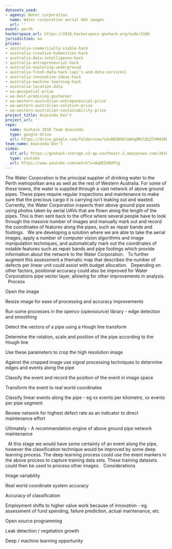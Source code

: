 ```yaml
---
datasets_used:
- agency: Water corporation
  name: Water corporation aerial UAV images
  url: ''
event: perth
hackerspace_url: https://2016.hackerspace.govhack.org/node/3166
jurisdiction: wa
prizes:
- australia-commerically-viable-hack
- australia-creative-humanities-hack
- australia-data-intelligence-hack
- australia-entrepreneurial-hack
- australia-exploring-underground
- australia-fresh-data-hack-(api’s-and-data-services)
- australia-innovative-ideas-hack
- australia-machine-learning-hack
- australia-location-data
- wa-geospatial-prize
- wa-most-promising-govhacker
- wa-western-australian-entrepeneurial-prize
- wa-western-australian-solution-prize
- wa-western-australian-sustainability-prize
project_title: Anaconda Don't
project_url: ''
repo:
  name: Govhack 2016 Team Anaconda
  type: google-drive
  url: https://drive.google.com/folderview?id=0B3WXEtmAkqOMclB2ZlhMd1RLSDQ&usp=sharing
team_name: Anaconda Don't
video:
  alt_url: https://govhack-storage.s3-ap-southeast-2.amazonaws.com/2016/Anaconda%20dont%20video.mp4
  type: youtube
  url: https://www.youtube.com/watch?v=8wDEIkRUPCg
---
```


​​​​​​​The Water Corporation is the principal supplier of drinking water to the Perth metropolitan area as well as the rest of Western Australia. For some of these towns, the water is supplied through a vast network of above ground pipes. These pipes require regular inspections and maintenance to make sure that the precious cargo it is carrying isn’t leaking out and wasted.
 
Currently, the Water Corporation inspects their above ground pipe assets using photos taken by aerial UAVs that are flown along the length of the pipes. This is then sent back to the office where several people have to look through the massive number of images and manually mark out and record the coordinates of features along the pipes, such as repair bands and footings.
 
We are developing a solution where we are able to take the aerial images, apply a number of computer vision algorithms and image manipulation techniques, and automatically mark out the coordinates of notable features such as repair bands and pipe footings which provide information about the network to the Water Corporation. 
 
To further augment this assessment a thematic map that describes the number of defects per linear unit could assist with budget allocation.
 
Depending on other factors, positional accuracy could also be improved for Water Corporations pipe vector layer, allowing for other improvements in analysis.
 
Process
 

Open the image


Resize image for ease of processing and accuracy improvements


Run some processes in the opencv (opensource) library - edge detection and smoothing


Detect the vectors of a pipe using a Hough line transform


Determine the rotation, scale and position of the pipe according to the Hough line


Use these parameters to crop the high resolution image


Against the cropped image use signal processing techniques to determine edges and events along the pipe


Classify the event and record the position of the event in image space


Transform the event to real world coordinates


Classify linear events along the pipe - eg xx events per kilometre, xx events per pipe segment


Review network for highest defect rate as an indicator to direct maintenance effort


Ultimately - A recommendation engine of above ground pipe network maintenance

 
At this stage we would have some certainty of an event along the pipe, however the classification technique would be improved by some deep learning process. The deep learning process could use the event markers in the above process to capture training data sets. These training datasets could then be used to process other images.
 
Considerations

Image variability


Real world coordinate system accuracy


Accuracy of classification 


Employment shifts to higher value work because of innovation - eg. assessment of fund spending, failure prediction, actual maintenance, etc


Open source programming


Leak detection / vegetation growth


Deep / machine learning opportunity